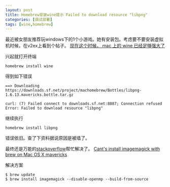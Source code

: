 ```yaml
---
layout: post
title: Homebrew安装wine提示 Failed to download resource "libpng"
categories: [调试部署]
tags: [wine,homebrew] 
---
```


最近被女朋友推荐玩windows下的1个小游戏。她有安装包。考虑要不要安装虚拟机时候，在v2ex上看到个帖子。
[现在这个时候， mac 上的 wine 已经足够强大了](http://v2ex.com/t/150760#reply9)

兴起就打开终端

	homebrew install wine

得到如下错误

	==> Downloading https://downloads.sf.net/project/machomebrew/Bottles/libpng-1.6.13.mavericks.bottle.tar.gz

	curl: (7) Failed connect to downloads.sf.net:8087; Connection refused
	Error: Failed to download resource "libpng"
	
继续执行

	homebrew install libpng
	
错误依旧。查了下资料据说原因是被墙了。

最终还是万能的[stackoverflow](http://stackoverflow.com)帮忙解决了。
[Cant's install imagemagick with brew on Mac OS X mavericks](http://stackoverflow.com/questions/25460047/cants-install-imagemagick-with-brew-on-mac-os-x-mavericks)

解决方案

	$ brew update
	$ brew install imagemagick --disable-openmp --build-from-source
